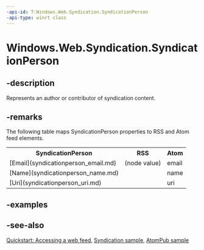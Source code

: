 ```yaml
---
-api-id: T:Windows.Web.Syndication.SyndicationPerson
-api-type: winrt class
---
```


<!-- Class syntax.
public class SyndicationPerson : Windows.Web.Syndication.ISyndicationNode, Windows.Web.Syndication.ISyndicationPerson
-->

# Windows.Web.Syndication.SyndicationPerson

## -description
Represents an author or contributor of syndication content.

## -remarks
The following table maps SyndicationPerson properties to RSS and Atom feed elements.

<table>
   <tr><th>SyndicationPerson</th><th>RSS</th><th>Atom</th></tr>
   <tr><td>[Email](syndicationperson_email.md)</td><td>(node value)</td><td>email</td></tr>
   <tr><td>[Name](syndicationperson_name.md)</td><td /><td>name</td></tr>
   <tr><td>[Uri](syndicationperson_uri.md)</td><td /><td>uri</td></tr>
</table>

## -examples

## -see-also
[Quickstart: Accessing a web feed](https://msdn.microsoft.com/library/bde79bfb-f566-4dbe-b861-f849ab8bc574), [Syndication sample](https://go.microsoft.com/fwlink/p/?linkid=245062), [AtomPub sample](https://go.microsoft.com/fwlink/p/?linkid=245061)
